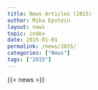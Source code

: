 ```yaml
---
title: News Articles (2015)
author: Mika Epstein
layout: news
topic: index
date: 2015-01-01
permalink: /news/2015/
categories: ["News"]
tags: ["2015"]
---
```


{{< news >}}